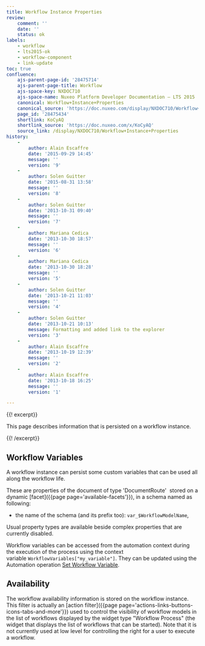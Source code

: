 ```yaml
---
title: Workflow Instance Properties
review:
    comment: ''
    date: ''
    status: ok
labels:
    - workflow
    - lts2015-ok
    - workflow-component
    - link-update
toc: true
confluence:
    ajs-parent-page-id: '28475714'
    ajs-parent-page-title: Workflow
    ajs-space-key: NXDOC710
    ajs-space-name: Nuxeo Platform Developer Documentation — LTS 2015
    canonical: Workflow+Instance+Properties
    canonical_source: 'https://doc.nuxeo.com/display/NXDOC710/Workflow+Instance+Properties'
    page_id: '28475434'
    shortlink: KoCyAQ
    shortlink_source: 'https://doc.nuxeo.com/x/KoCyAQ'
    source_link: /display/NXDOC710/Workflow+Instance+Properties
history:
    - 
        author: Alain Escaffre
        date: '2015-09-29 14:45'
        message: ''
        version: '9'
    - 
        author: Solen Guitter
        date: '2015-08-31 13:58'
        message: ''
        version: '8'
    - 
        author: Solen Guitter
        date: '2013-10-31 09:40'
        message: ''
        version: '7'
    - 
        author: Mariana Cedica
        date: '2013-10-30 18:57'
        message: ''
        version: '6'
    - 
        author: Mariana Cedica
        date: '2013-10-30 18:28'
        message: ''
        version: '5'
    - 
        author: Solen Guitter
        date: '2013-10-21 11:03'
        message: ''
        version: '4'
    - 
        author: Solen Guitter
        date: '2013-10-21 10:13'
        message: Formatting and added link to the explorer
        version: '3'
    - 
        author: Alain Escaffre
        date: '2013-10-19 12:39'
        message: ''
        version: '2'
    - 
        author: Alain Escaffre
        date: '2013-10-18 16:25'
        message: ''
        version: '1'

---
```

{{! excerpt}}

This page describes information that is persisted on a workflow instance.

{{! /excerpt}}

## Workflow Variables

A workflow instance can persist some custom variables that can be used all along the workflow life.

These are properties of the document of type 'DocumentRoute'&nbsp; stored on a dynamic [facet]({{page page='available-facets'}}), in a schema named as following:

*   the name of the schema (and its prefix too): `var_$WorkflowModelName`,

Usual property types are available beside complex properties that are currently disabled.

Workflow variables can be accessed from the automation context during the execution of the process using the context variable&nbsp;`WorkflowVariables["my_variable"]`. They can be updated using the Automation operation [Set Workflow Variable](http://explorer.nuxeo.org/nuxeo/site/distribution/Nuxeo%20Platform-7.10/viewOperation/Context.SetWorkflowVar).

## Availability

The workflow availability information is stored on the workflow instance. This filter is actually an [action filter]({{page page='actions-links-buttons-icons-tabs-and-more'}}) used to control the visibility of workflow models in the list of workflows displayed by the widget type "Workflow Process" (the widget that displays the list of workflows that can be started). Note that it is not currently used at low level for controlling the right for a user to execute a workflow.

&nbsp;